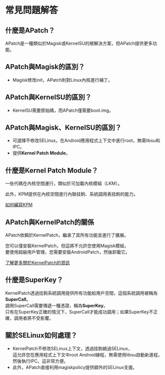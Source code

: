 # 常見問題解答

## 什麼是APatch？

APatch是一種類似於Magisk或KernelSU的根解決方案，但APatch提供更多功能。

## APatch與Magisk的區別？

- Magisk修改init，APatch則對Linux內核進行補丁。

## APatch與KernelSU的區別？

- KernelSU需要原始碼，而APatch僅需要boot.img。

## APatch與Magisk、KernelSU的區別？

- 可選擇不修改SELinux。在Android應用程式上下文中進行root，無需libsu和IPC。
- 提供**Kernel Patch Module**。

## 什麼是Kernel Patch Module？

一些代碼在內核空間運行，類似於可加載內核模組（LKM）。

此外，KPM提供在內核空間進行內聯挂鉤、系統調用表挂鉤的能力。

[如何編寫KPM](https://github.com/bmax121/KernelPatch/blob/main/doc/module.md)

## APatch與KernelPatch的關係

APatch依賴於KernelPatch，繼承了其所有功能並進行了擴展。

您可以僅安裝KernelPatch，但這將不允許您使用Magisk模組，  
要使用超級用戶管理，您需要安裝AndroidPatch，然後卸載它。

[了解更多關於KernelPatch的資訊](https://github.com/bmax121/KernelPatch)

## 什麼是SuperKey？

KernelPatch透過挂鉤系統調用提供所有功能給用戶空間，這個系統調用被稱為**SuperCall**。  
調用SuperCall需要傳遞一種憑證，稱為**SuperKey**。  
只有在SuperKey正確的情況下，SuperCall才能成功調用；如果SuperKey不正確，調用者將不受影響。

## 關於SELinux如何處理？

- KernelPatch不修改SELinux上下文，透過挂鉤繞過SELinux，  
  這允許您在應用程式上下文中root Android線程，無需使用libsu啟動新進程，然後執行IPC。這非常方便。
- 此外，APatch直接利用magiskpolicy提供額外的SELinux支援。  
